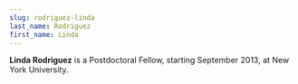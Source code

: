 ```yaml
---
slug: rodriguez-linda
last_name: Rodriguez
first_name: Linda
---
```

**Linda Rodriguez** is a Postdoctoral Fellow, starting September 2013, at New York University.